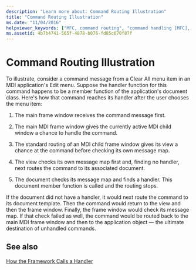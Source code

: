 ```yaml
---
description: "Learn more about: Command Routing Illustration"
title: "Command Routing Illustration"
ms.date: "11/04/2016"
helpviewer_keywords: ["MFC, command routing", "command handling [MFC], routing commands", "command routing [MFC], OnCmdMsg handler"]
ms.assetid: 4b7b4741-565f-4878-b076-fd85c670f87f
---
```

# Command Routing Illustration

To illustrate, consider a command message from a Clear All menu item in an MDI application's Edit menu. Suppose the handler function for this command happens to be a member function of the application's document class. Here's how that command reaches its handler after the user chooses the menu item:

1. The main frame window receives the command message first.

1. The main MDI frame window gives the currently active MDI child window a chance to handle the command.

1. The standard routing of an MDI child frame window gives its view a chance at the command before checking its own message map.

1. The view checks its own message map first and, finding no handler, next routes the command to its associated document.

1. The document checks its message map and finds a handler. This document member function is called and the routing stops.

If the document did not have a handler, it would next route the command to its document template. Then the command would return to the view and then the frame window. Finally, the frame window would check its message map. If that check failed as well, the command would be routed back to the main MDI frame window and then to the application object — the ultimate destination of unhandled commands.

## See also

[How the Framework Calls a Handler](how-the-framework-calls-a-handler.md)
